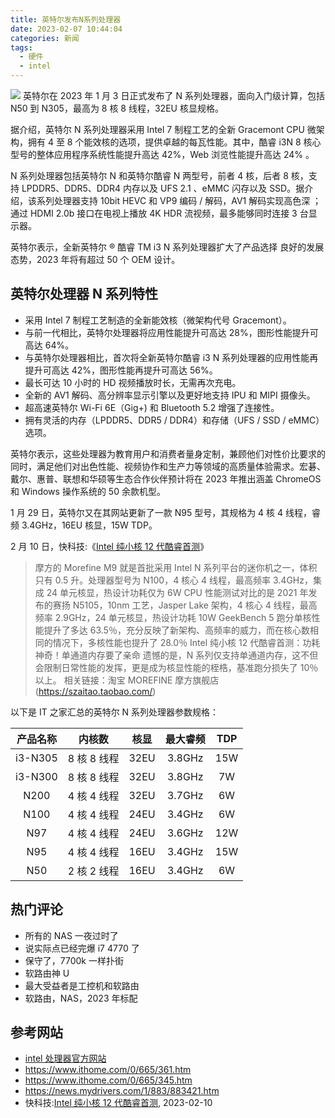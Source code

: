 ```yaml
---
title: 英特尔发布N系列处理器
date: 2023-02-07 10:44:04
categories: 新闻
tags:
  - 硬件
  - intel
---
```


![](intel-n.webp)
英特尔在 2023 年 1 月 3 日正式发布了 N 系列处理器，面向入门级计算，包括 N50 到 N305，最高为 8 核 8 线程，32EU 核显规格。

据介绍，英特尔 N 系列处理器采用 Intel 7 制程工艺的全新 Gracemont CPU 微架构，拥有 4 至 8 个能效核的选项，提供卓越的每瓦性能。其中，酷睿 i3N 8 核心型号的整体应用程序系统性能提升高达 42%，Web 浏览性能提升高达 24% 。

N 系列处理器包括英特尔 N 和英特尔酷睿 N 两型号，前者 4 核，后者 8 核，支持 LPDDR5、DDR5、DDR4 内存以及 UFS 2.1 、eMMC 闪存以及 SSD。据介绍，该系列处理器支持 10bit HEVC 和 VP9 编码 / 解码，AV1 解码实现高色深 ；通过 HDMI 2.0b 接口在电视上播放 4K HDR 流视频，最多能够同时连接 3 台显示器。

英特尔表示，全新英特尔 ® 酷睿 TM i3 N 系列处理器扩大了产品选择 良好的发展态势，2023 年将有超过 50 个 OEM 设计。

## 英特尔处理器 N 系列特性

- 采用 Intel 7 制程工艺制造的全新能效核（微架构代号 Gracemont）。
- 与前一代相比，英特尔处理器将应用性能提升可高达 28%，图形性能提升可高达 64%。
- 与英特尔处理器相比，首次将全新英特尔酷睿 i3 N 系列处理器的应用性能再提升可高达 42%，图形性能再提升可高达 56%。
- 最长可达 10 小时的 HD 视频播放时长，无需再次充电。
- 全新的 AV1 解码、高分辨率显示引擎以及更好地支持 IPU 和 MIPI 摄像头。
- 超高速英特尔 Wi-Fi 6E（Gig+) 和 Bluetooth 5.2 增强了连接性。
- 拥有灵活的内存（LPDDR5、DDR5 / DDR4）和存储（UFS / SSD / eMMC）选项。

英特尔表示，这些处理器为教育用户和消费者量身定制，兼顾他们对性价比要求的同时，满足他们对出色性能、视频协作和生产力等领域的高质量体验需求。宏碁、戴尔、惠普、联想和华硕等生态合作伙伴预计将在 2023 年推出涵盖 ChromeOS 和 Windows 操作系统的 50 余款机型。

1 月 29 日，英特尔又在其网站更新了一款 N95 型号，其规格为 4 核 4 线程，睿频 3.4GHz，16EU 核显，15W TDP。

2 月 10 日，快科技:《[Intel 纯小核 12 代酷睿首测](https://news.mydrivers.com/1/890/890407.htm)》

> 摩方的 Morefine M9 就是首批采用 Intel N 系列平台的迷你机之一，体积只有 0.5 升。处理器型号为 N100，4 核心 4 线程，最高频率 3.4GHz，集成 24 单元核显，热设计功耗仅为 6W
> CPU 性能测试对比的是 2021 年发布的赛扬 N5105，10nm 工艺，Jasper Lake 架构，4 核心 4 线程，最高频率 2.9GHz，24 单元核显，热设计功耗 10W
> GeekBench 5 跑分单核性能提升了多达 63.5％，充分反映了新架构、高频率的威力，而在核心数相同的情况下，多核性能也提升了 28.0％
> Intel 纯小核 12 代酷睿首测：功耗神奇！单通道内存要了亲命
> 遗憾的是，N 系列仅支持单通道内存，这不但会限制日常性能的发挥，更是成为核显性能的桎梏，基准跑分损失了 10％以上。
> 相关链接：淘宝 MOREFINE 摩方旗舰店(https://szaitao.taobao.com/)

以下是 IT 之家汇总的英特尔 N 系列处理器参数规格：

| 产品名称 |   内核数    | 核显 | 最大睿频 | TDP |
| :------: | :---------: | :--: | :------: | :-: |
| i3-N305  | 8 核 8 线程 | 32EU |  3.8GHz  | 15W |
| i3-N300  | 8 核 8 线程 | 32EU |  3.8GHz  | 7W  |
|   N200   | 4 核 4 线程 | 32EU |  3.7GHz  | 6W  |
|   N100   | 4 核 4 线程 | 24EU |  3.4GHz  | 6W  |
|   N97    | 4 核 4 线程 | 24EU |  3.6GHz  | 12W |
|   N95    | 4 核 4 线程 | 16EU |  3.4GHz  | 15W |
|   N50    | 2 核 2 线程 | 16EU |  3.4GHz  | 6W  |

## 热门评论

- 所有的 NAS 一夜过时了
- 说实际点已经完爆 i7 4770 了
- 保守了，7700k 一样扑街
- 软路由神 U
- 最大受益者是工控机和软路由
- 软路由，NAS，2023 年标配

## 参考网站

- [intel 处理器官方网站](https://www.intel.cn/content/www/cn/zh/products/details/processors/intel-processor/products.html)
- https://www.ithome.com/0/665/361.htm
- https://www.ithome.com/0/665/345.htm
- https://news.mydrivers.com/1/883/883421.htm
- 快科技:[Intel 纯小核 12 代酷睿首测](https://news.mydrivers.com/1/890/890407.htm), 2023-02-10
